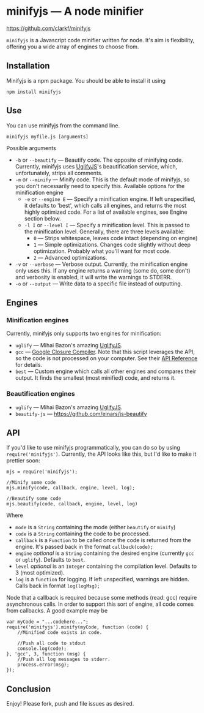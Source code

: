 # minifyjs — A node minifier

<https://github.com/clarkf/minifyjs>


`minifyjs` is a Javascript code minifier written for node. It's aim is flexibility, offering you a wide array of engines to choose from.

## Installation


Minifyjs is a npm package. You should be able to install it using

    npm install minifyjs


## Use


You can use minifyjs from the command line.

    minifyjs myfile.js [arguments]

Possible arguments

* `-b` or `--beautify` — Beautify code. The opposite of minifying code. Currently, minifyjs uses [UglifyJS](https://github.com/mishoo/UglifyJS)'s beautification service, which, unfortunately, strips all comments.
* `-m` or `--minify` — Minify code. This is the default mode of minifyjs, so you don't necessarily need to specify this. Available options for the minification engine
    * `-e` or `--engine E` — Specify a minification engine. If left unspecified, it defaults to 'best', which calls all engines, and returns the most highly optimized code. For a list of available engines, see Engine section below.
    * `-l I` or `--level I` — Specify a minification level. This is passed to the minification level. Generally, there are three levels available:
        * `0` — Strips whitespace, leaves code intact (depending on engine)
        * `1` — Simple optimizations. Changes code slightly without deep optimization. Probably what you'll want for most code.
        * `2` — Advanced optimizations.
* `-v` or `--verbose` — Verbose output. Currently, the minification engine only uses this. If any engine returns a warning (some do, some don't) and verbosity is enabled, it will write the warnings to STDERR.
* `-o` or `--output` — Write data to a specific file instead of outputting.

## Engines

### Minification engines
Currently, minifyjs only supports two engines for minification:

* `uglify` — Mihai Bazon's amazing [UglifyJS](https://github.com/mishoo/UglifyJS).
* `gcc` — [Google Closure Compiler](http://code.google.com/closure/compiler/). Note that this script leverages the API, so the code is not processed on your computer. See their [API Reference](http://code.google.com/closure/compiler/docs/api-ref.html) for details.
* `best` — Custom engine which calls all other engines and compares their output. It finds the smallest (most minified) code, and returns it.

### Beautification engines
* `uglify` — Mihai Bazon's amazing [UglifyJS](https://github.com/mishoo/UglifyJS).
* `beautify-js` — <https://github.com/einars/js-beautify>

## API
If you'd like to use minifyjs programmatically, you can do so by using `require('minifyjs')`. Currently, the API looks like this, but I'd like to make it prettier soon:

    mjs = require('minifyjs');
    
    //Minify some code
    mjs.minify(code, callback, engine, level, log);
    
    //Beautify some code
    mjs.beautify(code, callback, engine, level, log)

Where

* `mode` is a `String` containing the mode (either `beautify` or `minify`)
* `code` is a `String` containing the code to be processed.
* `callback` is a `Function` to be called once the code is returned from the engine. It's passed back in the format `callback(code);`
* `engine` *optional* is a `String` containing the desired engine (currently `gcc` or `uglify`). Defaults to `best`.
* `level` *optional* is an `Integer` containing the compilation level. Defaults to 3 (most optimized).
* `log` is a `function` for logging. If left unspecified, warnings are hidden. Calls back in format `log(logMsg);`

Node that a callback is required because some methods (read: gcc) require asynchronous calls. In order to support this sort of engine, all code comes from callbacks. A good example may be

    var myCode = "...codehere...";
    require('minifyjs').minify(myCode, function (code) {
    	//Minified code exists in code.
    	
    	//Push all code to stdout
    	console.log(code);
    }, 'gcc', 3, function (msg) {
    	//Push all log messages to stderr.
    	process.error(msg);
    });

## Conclusion

Enjoy! Please fork, push and file issues as desired.